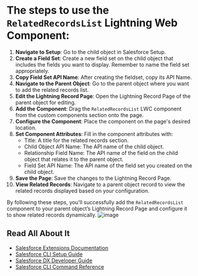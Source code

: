 # The steps to use the `RelatedRecordsList` Lightning Web Component:

1. **Navigate to Setup**: Go to the child object in Salesforce Setup.
2. **Create a Field Set**: Create a new field set on the child object that includes the fields you want to display. Remember to name the field set appropriately.
3. **Copy Field Set API Name**: After creating the fieldset, copy its API Name.
4. **Navigate to the Parent Object**: Go to the parent object where you want to add the related records list.
5. **Edit the Lightning Record Page**: Open the Lightning Record Page of the parent object for editing.
6. **Add the Component**: Drag the `RelatedRecordsList` LWC component from the custom components section onto the page.
7. **Configure the Component**: Place the component on the page's desired location.
8. **Set Component Attributes**: Fill in the component attributes with:
   - Title: A title for the related records section.
   - Child Object API Name: The API name of the child object.
   - Relationship Field Name: The API name of the field on the child object that relates it to the parent object.
   - Field Set API Name: The API name of the field set you created on the child object.
9. **Save the Page**: Save the changes to the Lightning Record Page.
10. **View Related Records**: Navigate to a parent object record to view the related records displayed based on your configuration. 

By following these steps, you'll successfully add the `RelatedRecordsList` component to your parent object’s Lightning Record Page and configure it to show related records dynamically. 
![image](https://github.com/user-attachments/assets/a25b77a7-39af-4f43-99aa-391644bb9152)

## Read All About It

- [Salesforce Extensions Documentation](https://developer.salesforce.com/tools/vscode/)
- [Salesforce CLI Setup Guide](https://developer.salesforce.com/docs/atlas.en-us.sfdx_setup.meta/sfdx_setup/sfdx_setup_intro.htm)
- [Salesforce DX Developer Guide](https://developer.salesforce.com/docs/atlas.en-us.sfdx_dev.meta/sfdx_dev/sfdx_dev_intro.htm)
- [Salesforce CLI Command Reference](https://developer.salesforce.com/docs/atlas.en-us.sfdx_cli_reference.meta/sfdx_cli_reference/cli_reference.htm)
